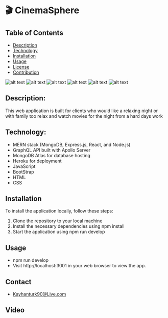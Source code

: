 # 🎬 CinemaSphere

## Table of Contents

- [Description](#description)
- [Technology](#Technology)
- [Installation](#installation)
- [Usage](#usage)
- [License](#license)
- [Contribution](#contribution)

![alt text]("https://github.com/byunn90/CinemaSphere/blob/main/client/src/images/CinemaSpherehome.jpg?raw=true")
![alt text]("https://github.com/byunn90/CinemaSphere/blob/main/client/src/images/CinemaSphereLogin.jpg?raw=true")
![alt text]("https://github.com/byunn90/CinemaSphere/blob/main/client/src/images/CinemaSphereSignup.jpg?raw=true")
![alt text]("https://github.com/byunn90/CinemaSphere/blob/main/client/src/images/CinemaSphereUpdate.jpg?raw=true")
![alt text]("https://github.com/byunn90/CinemaSphere/blob/main/client/src/images/CinemaSphereUpdate.jpg?raw=true")
![alt text]("https://github.com/byunn90/CinemaSphere/blob/main/client/src/images/CinemaSphereSubscribe.jpg?raw=true")

## Description:

This web application is built for clients who would like a relaxing night or with family too relax
and watch movies for the night from a hard days work

## Technology:

- MERN stack (MongoDB, Express.js, React, and Node.js)
- GraphQL API built with Apollo Server
- MongoDB Atlas for database hosting
- Heroku for deployment
- JavaScript
- BootStrap
- HTML
- CSS

## Installation

To install the application locally, follow these steps:

1. Clone the repository to your local machine
2. Install the necessary dependencies using npm install
3. Start the application using npm run develop

## Usage

- npm run develop
- Visit http://localhost:3001 in your web browser to view the app.

## Contact

- Kayhanturk90@Live.com

## Video

